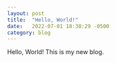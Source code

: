 ```yaml
---
layout: post
title:  "Hello, World!"
date:   2022-07-01 18:38:29 -0500
category: blog
---
```


Hello, World! This is my new blog.

